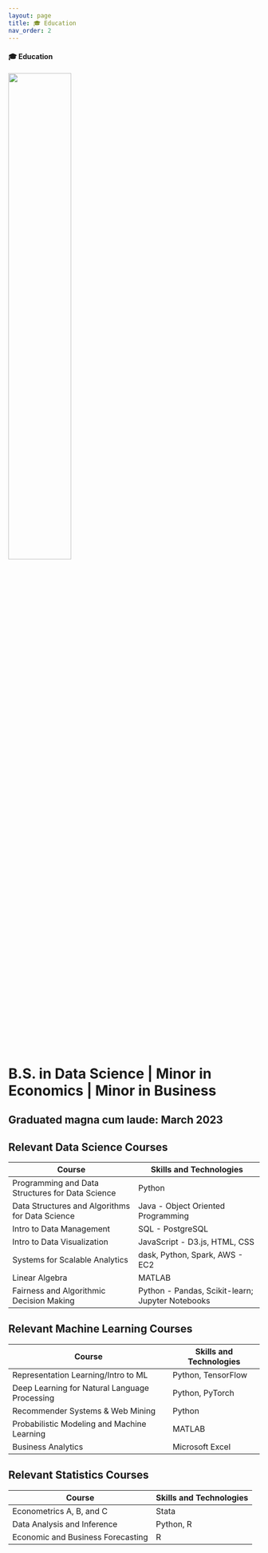 ```yaml
---
layout: page
title: 🎓 Education 
nav_order: 2
---
```


<p style = "float: right"> 
    <h4>🎓 Education</h4>
</p>

<img src="{{site.baseurl}}/assets/hdsi-white.png" style="width: 50%; height: auto;" alt="">

<br>

# B.S. in Data Science | Minor in Economics | Minor in Business

## Graduated magna cum laude: March 2023

## Relevant Data Science Courses

|Course|Skills and Technologies|
|---|---|
| Programming and Data Structures for Data Science |Python |
| Data Structures and Algorithms for Data Science |Java - Object Oriented Programming |
| Intro to Data Management |SQL - PostgreSQL |
| Intro to Data Visualization |JavaScript - D3.js, HTML, CSS |
| Systems for Scalable Analytics |dask, Python, Spark, AWS - EC2 |
| Linear Algebra |MATLAB |
| Fairness and Algorithmic Decision Making |Python - Pandas, Scikit-learn; Jupyter Notebooks |


## Relevant Machine Learning Courses

|Course|Skills and Technologies|
|---|---|
| Representation Learning/Intro to ML |Python, TensorFlow |
| Deep Learning for Natural Language Processing |Python, PyTorch |
| Recommender Systems & Web Mining |Python |
| Probabilistic Modeling and Machine Learning |MATLAB |
| Business Analytics |Microsoft Excel |

## Relevant Statistics Courses

|Course|Skills and Technologies|
|---|---|
| Econometrics A, B, and C |Stata |
| Data Analysis and Inference |Python, R |
| Economic and Business Forecasting |R |